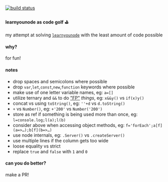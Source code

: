 [![build status](https://api.travis-ci.org/rickycodes/learnyounode-golf.svg?branch=master)](https://travis-ci.org/rickycodes/learnyounode-golf/)

#### learnyounode as code golf ⛳

my attempt at solving [`learnyounode`](https://github.com/workshopper/learnyounode) with the least amount of code possible

#### why?

for fun!

#### notes
- drop spaces and semicolons where possible
- drop `var`,`let`,`const`,`new`,`function` keywords where possible
- make use of one letter variable names, eg: `a=[]`
- utilize ternary and `&&` to do ["FP"](https://en.wikipedia.org/wiki/Functional_programming) _things_, eg: `x&&y()` vs `if(x)y()`
- concat vs using `toString()`, eg: `''+d` vs `d.toString()`
- `+` vs `Number()`, eg: `+'200'` vs `Number('200')`
- store as ref if something is being used more than once, eg: `l=console.log;l(a);l(b)`
- consider above when accessing object methods, eg: `f='forEach';a[f](a=>…);b[f](b=>…)`
- use node internals, eg: `.Server()` vs `.createServer()`
- use multiple lines if the column gets too wide
- loose equality vs strict
- replace `true` and `false` with `1` and `0`

#### can you do better?
make a PR!
